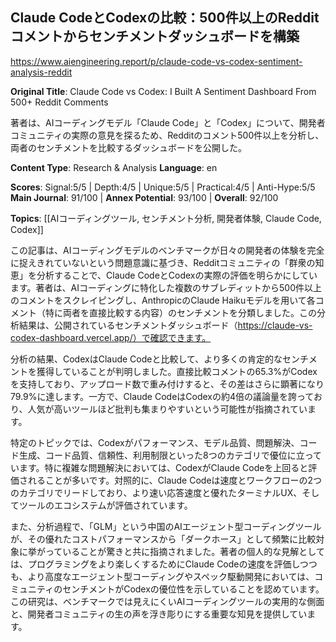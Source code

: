 ## Claude CodeとCodexの比較：500件以上のRedditコメントからセンチメントダッシュボードを構築

https://www.aiengineering.report/p/claude-code-vs-codex-sentiment-analysis-reddit

**Original Title**: Claude Code vs Codex: I Built A Sentiment Dashboard From 500+ Reddit Comments

著者は、AIコーディングモデル「Claude Code」と「Codex」について、開発者コミュニティの実際の意見を探るため、Redditのコメント500件以上を分析し、両者のセンチメントを比較するダッシュボードを公開した。

**Content Type**: Research & Analysis
**Language**: en

**Scores**: Signal:5/5 | Depth:4/5 | Unique:5/5 | Practical:4/5 | Anti-Hype:5/5
**Main Journal**: 91/100 | **Annex Potential**: 93/100 | **Overall**: 92/100

**Topics**: [[AIコーディングツール, センチメント分析, 開発者体験, Claude Code, Codex]]

この記事は、AIコーディングモデルのベンチマークが日々の開発者の体験を完全に捉えきれていないという問題意識に基づき、Redditコミュニティの「群衆の知恵」を分析することで、Claude CodeとCodexの実際の評価を明らかにしています。著者は、AIコーディングに特化した複数のサブレディットから500件以上のコメントをスクレイピングし、AnthropicのClaude Haikuモデルを用いて各コメント（特に両者を直接比較する内容）のセンチメントを分類しました。この分析結果は、公開されているセンチメントダッシュボード（https://claude-vs-codex-dashboard.vercel.app/）で確認できます。

分析の結果、CodexはClaude Codeと比較して、より多くの肯定的なセンチメントを獲得していることが判明しました。直接比較コメントの65.3%がCodexを支持しており、アップロード数で重み付けすると、その差はさらに顕著になり79.9%に達します。一方で、Claude CodeはCodexの約4倍の議論量を誇っており、人気が高いツールほど批判も集まりやすいという可能性が指摘されています。

特定のトピックでは、Codexがパフォーマンス、モデル品質、問題解決、コード生成、コード品質、信頼性、利用制限といった8つのカテゴリで優位に立っています。特に複雑な問題解決においては、CodexがClaude Codeを上回ると評価されることが多いです。対照的に、Claude Codeは速度とワークフローの2つのカテゴリでリードしており、より速い応答速度と優れたターミナルUX、そしてツールのエコシステムが評価されています。

また、分析過程で、「GLM」という中国のAIエージェント型コーディングツールが、その優れたコストパフォーマンスから「ダークホース」として頻繁に比較対象に挙がっていることが驚きと共に指摘されました。著者の個人的な見解としては、プログラミングをより楽しくするためにClaude Codeの速度を評価しつつも、より高度なエージェント型コーディングやスペック駆動開発においては、コミュニティのセンチメントがCodexの優位性を示していることを認めています。この研究は、ベンチマークでは見えにくいAIコーディングツールの実用的な側面と、開発者コミュニティの生の声を浮き彫りにする重要な知見を提供しています。